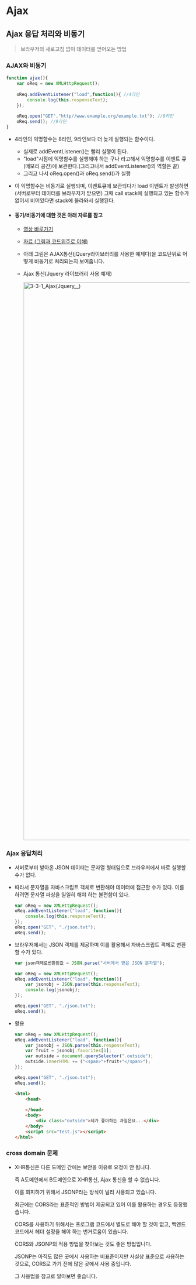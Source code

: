 # Ajax



## Ajax 응답 처리와 비동기

> 브라우저의 새로고침 없이 데이터를 얻어오는 방법



### AJAX와 비동기

~~~javascript
function ajax(){
    var oReq = new XMLHttpRequest();
    
    oReq.addEventListener("load",function(){ //4라인
        console.log(this.responseText);
    });
    
    oReq.open("GET","http//www.example.org/example.txt"); //8라인
    oReq.send(); //9라인
}
~~~

+ 4라인의 익명함수는 8라인, 9라인보다 더 늦게 실행되는 함수이다.

  + 실제로 addEventListener()는 빨리 실행이 된다.
  + "load"시점에 익명함수를 실행해야 하는 구나 라고해서 익명함수를 이벤트 큐(메모리 공간)에 보관한다.(그리고나서  addEventListener()의 역할은 끝)
  + 그리고 나서  oReq.open()과 oReq.send()가 실행

+ 이 익명함수는 비동기로 실행되며, 이벤트큐에 보관되다가 load 이벤트가 발생하면(서버로부터 데이터를 브라우저가 받으면) 그때 call stack에 실행되고 있는 함수가 없어서 비어있다면 stack에 올라와서 실행된다.

+ #### **동기/비동기에 대한 것은 아래 자료를 참고**

  + [영상 바로가기](https://www.youtube.com/watch?v=8aGhZQkoFbQ)

  + [자료 (그림과 코드위주로 이해)](http://www.phpmind.com/blog/2017/05/synchronous-and-asynchronous/)

  + 아래 그림은 AJAX통신(jQuery라이브러리를 사용한 예제다)을 코드단위로 어떻게 비동기로 처리되는지 보여줍니다.

  + Ajax 통신(Jquery 라이브러리 사용 예제)

    <img width="1525" alt="3-3-1_Ajax(Jquery__)" src="https://user-images.githubusercontent.com/88477839/159431581-3966fcb4-bd09-4672-8fd5-a82a1b5aef78.png">

### Ajax 응답처리

+ 서버로부터 받아온 JSON 데이터는 문자열 형태임으로 브라우저에서 바로 실행할 수가 없다.

+ 따라서 문자열을 자바스크립트 객체로 변환해야 데이터에 접근할 수가 있다. 이를 하려면 문자열 파싱을 일일히 해야 하는 불편함이 있다.

  ~~~javascript
  var oReq = new XMLHttpRequest();
  oReq.addEventListener("load", function(){
      console.log(this.responseText);
  });
  oReq.open("GET", "./json.txt");
  oReq.send();
  ~~~

+ 브라우저에서는 JSON 객체를 제공하며 이를 활용해서 자바스크립트 객체로 변환할 수가 있다.

  ~~~javascript
  var json객체로변환된값 = JSON.parse("서버에서 받은 JSON 문자열");
  ~~~

  ~~~javascript
  var oReq = new XMLHttpRequest();
  oReq.addEventListener("load", function(){
      var jsonobj = JSON.parse(this.responseText);
      console.log(jsonobj);
  });
  
  oReq.open("GET", "./json.txt");
  oReq.send();
  ~~~

+ 활용

  ~~~javascript
  var oReq = new XMLHttpRequest();
  oReq.addEventListener("load", function(){
      var jsonobj = JSON.parse(this.responseText);
      var fruit = jsonobj.favorites[1];
      var outside = document.querySelector(".outside");
      outside.innerHTML += ("<span>"+fruit+"</span>");
  });
  
  oReq.open("GET", "./json.txt");
  oReq.send();
  ~~~

  ~~~html
  <html>
      <head>
          
      </head>
      <body>
          <div class="outside">제가 좋아하는 과일은요...</div>
      </body>
      <script src="test.js"></script>
  </html>
  ~~~

  

### cross domain 문제

+ XHR통신은 다른 도메인 간에는 보안을 이유로 요청이 안 됩니다.

  즉 A도메인에서 B도메인으로 XHR통신, Ajax 통신을 할 수 없습니다.

  이를 회피하기 위해서 JSONP라는 방식이 널리 사용되고 있습니다.

  최근에는 CORS라는 표준적인 방법이 제공되고 있어 이를 활용하는 경우도 등장했습니다. 

  CORS를 사용하기 위해서는 프로그램 코드에서 별도로 해야 할 것이 없고, 백엔드코드에서 헤더 설정을 해야 하는 번거로움이 있습니다.

  CORS와 JSONP의 적용 방법을 찾아보는 것도 좋은 방법입니다.

  JSONP는 아직도 많은 곳에서 사용하는 비표준이지만 사실상 표준으로 사용하는 것으로, CORS로 가기 전에 많은 곳에서 사용 중입니다.

  그 사용법을 참고로 알아보면 좋습니다.